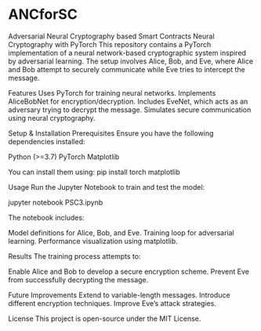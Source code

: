 # ANCforSC
Adversarial Neural Cryptography based Smart Contracts
Neural Cryptography with PyTorch
This repository contains a PyTorch implementation of a neural network-based cryptographic system inspired by adversarial learning. The setup involves Alice, Bob, and Eve, where Alice and Bob attempt to securely communicate while Eve tries to intercept the message.

Features
Uses PyTorch for training neural networks.
Implements AliceBobNet for encryption/decryption.
Includes EveNet, which acts as an adversary trying to decrypt the message.
Simulates secure communication using neural cryptography.

Setup & Installation
Prerequisites
Ensure you have the following dependencies installed:

Python (>=3.7)
PyTorch
Matplotlib

You can install them using:
pip install torch matplotlib

Usage
Run the Jupyter Notebook to train and test the model:

jupyter notebook PSC3.ipynb

The notebook includes:

Model definitions for Alice, Bob, and Eve.
Training loop for adversarial learning.
Performance visualization using matplotlib.

Results
The training process attempts to:

Enable Alice and Bob to develop a secure encryption scheme.
Prevent Eve from successfully decrypting the message.

Future Improvements
Extend to variable-length messages.
Introduce different encryption techniques.
Improve Eve’s attack strategies.

License
This project is open-source under the MIT License.

